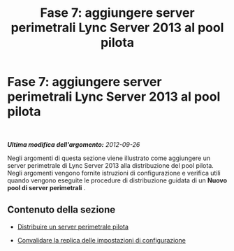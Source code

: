 ﻿---
title: 'Fase 7: aggiungere server perimetrali Lync Server 2013 al pool pilota'
TOCTitle: 'Fase 7: aggiungere server perimetrali Lync Server 2013 al pool pilota'
ms:assetid: 7dbace6e-0a52-4530-8456-380a9f251f47
ms:mtpsurl: https://technet.microsoft.com/it-it/library/JJ205030(v=OCS.15)
ms:contentKeyID: 49301100
ms.date: 08/24/2015
mtps_version: v=OCS.15
ms.translationtype: HT
---

# Fase 7: aggiungere server perimetrali Lync Server 2013 al pool pilota

 

_**Ultima modifica dell'argomento:** 2012-09-26_

Negli argomenti di questa sezione viene illustrato come aggiungere un server perimetrale di Lync Server 2013 alla distribuzione del pool pilota. Negli argomenti vengono fornite istruzioni di configurazione e verifica utili quando vengono eseguite le procedure di distribuzione guidata di un **Nuovo pool di server perimetrali** .

## Contenuto della sezione

  - [Distribuire un server perimetrale pilota](deploy-pilot-edge-server_1.md)

  - [Convalidare la replica delle impostazioni di configurazione](validate-replication-of-configuration-settings.md)

